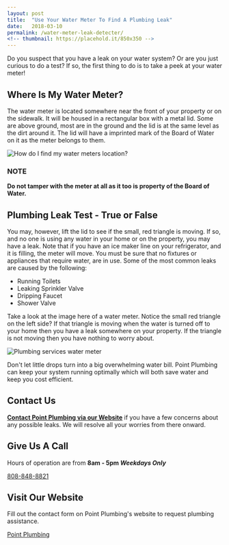 ```yaml
---
layout: post
title:  "Use Your Water Meter To Find A Plumbing Leak"
date:   2018-03-10
permalink: /water-meter-leak-detecter/
<!-- thumbnail: https://placehold.it/850x350 -->
---
```


Do you suspect that you have a leak on your water system? Or are you just curious to do a test?  If so, the first thing to do is to take a peek at your water meter!


## Where Is My Water Meter?
The water meter is located somewhere near the front of your property or on the sidewalk. It will be housed in a rectangular box with a metal lid. Some are above ground, most are in the ground and the lid is at the same level as the dirt around it.
The lid will have a imprinted mark of the Board of Water on it as the meter belongs to them.

![How do I find my water meters location? ](https://d3grswip56n2ht.cloudfront.net/blog-images/meterlid.jpg)


### NOTE
**Do not tamper with the meter at all as it too is property of the Board of Water.**


## Plumbing Leak Test - True or False
You may, however, lift the lid to see if the small, red triangle is moving. If so, and no one is using any water in your home or on the property, you may have a leak. Note that if you have an ice maker line on your refrigerator, and it is filling, the meter will move. You must be sure that no fixtures or appliances that require water, are in use. Some of the most common leaks are caused by the following:

* Running Toilets
* Leaking Sprinkler Valve
* Dripping Faucet
* Shower Valve

Take a look at the image here of a water meter. Notice the small red triangle on the left side? If that triangle is moving when the water is turned off to your home then you have a leak somewhere on your property. If the triangle is not moving then you have nothing to worry about.

![Plumbing services water meter ](https://d3grswip56n2ht.cloudfront.net/blog-images/meter.jpg)

Don't let little drops turn into a big overwhelming water bill. Point Plumbing can keep your system running optimally which will both save water and keep you cost efficient.

## Contact Us
**[Contact Point Plumbing via our Website](https://point.plubming/contact)**
if you have a few concerns about any possible leaks. We will resolve all your worries from there onward.

## Give Us A Call
Hours of operation are from **8am - 5pm *Weekdays Only***

<a class="button large alert" href="">808-848-8821</a>

## Visit Our Website
Fill out the contact form on Point Plumbing's website to request plumbing assistance.

<a class="button large primary" href="https://point.plumbing/#contactpp">Point Plumbing</a>
